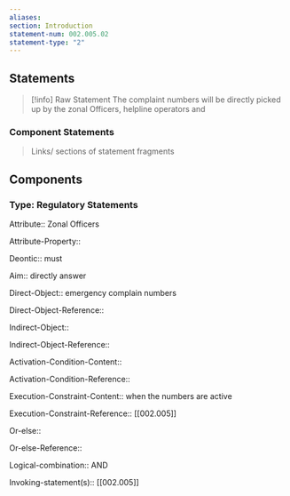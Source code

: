 ```yaml
---
aliases: 
section: Introduction
statement-num: 002.005.02
statement-type: "2"
---
```


## Statements 
> [!info] Raw Statement
> The complaint numbers will be directly picked up by the zonal Officers, helpline operators and 
> 

### Component Statements
> Links/ sections of statement fragments 


## Components

### Type: Regulatory Statements
Attribute:: Zonal Officers

Attribute-Property::


Deontic:: must


Aim:: directly answer


Direct-Object:: emergency complain numbers

Direct-Object-Reference:: 


Indirect-Object::

Indirect-Object-Reference:: 


Activation-Condition-Content::

Activation-Condition-Reference:: 


Execution-Constraint-Content:: when the numbers are active

Execution-Constraint-Reference::  [[002.005]]


Or-else::

Or-else-Reference:: 


Logical-combination:: AND




Invoking-statement(s):: [[002.005]]

